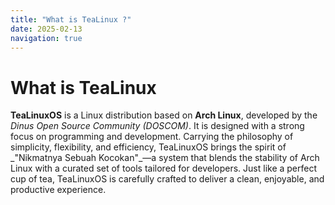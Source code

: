 ```yaml
---
title: "What is TeaLinux ?"
date: 2025-02-13
navigation: true
---
```


<div class="flex flex-col min-h-screen ">
  <div class="flex-1">
    <h1 >What is TeaLinux </h1>
    <p class="mb-6">
<strong>TeaLinuxOS</strong> is a Linux distribution based on <strong>Arch Linux</strong>, developed by the <em>Dinus Open Source Community (DOSCOM)</em>. It is designed with a strong focus on programming and development.
Carrying the philosophy of simplicity, flexibility, and efficiency, TeaLinuxOS brings the spirit of _"Nikmatnya Sebuah Kocokan"_—a system that blends the stability of Arch Linux with a curated set of tools tailored for developers. Just like a perfect cup of tea, TeaLinuxOS is carefully crafted to deliver a clean, enjoyable, and productive experience.    </p>
  </div>

<NavLink
next-title="Welcome to TeaLinux"
next-description="What's New in TeaLinux"
next-href="/documentation/welcome"
/>

</div>

